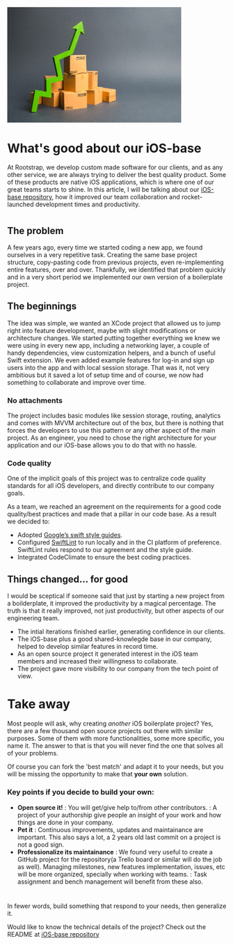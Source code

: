 
<img src="images/productivity-chart.jpg" alt="Working on foundations to increase productivity" width="400"/>

# What's good about our iOS-base

At Rootstrap, we develop custom made software for our clients, and as any other service, we are always trying to deliver the best quality product. Some of these products are native iOS applications, which is where one of our great teams starts to shine. In this article, I will be talking about our [iOS-base repository](https://github.com/rootstrap/ios-base), how it improved our team collaboration and rocket-launched development times and productivity.
#

## The problem

A few years ago, every time we started coding a new app, we found ourselves in a very repetitive task. Creating the same base project structure, copy-pasting code from previous projects, even re-implementing entire features, over and over. Thankfully, we identified that problem quickly and in a very short period we implemented our own version of a boilerplate project.


## The beginnings

The idea was simple, we wanted an XCode project that allowed us to jump right into feature development, maybe with slight modifications or architecture changes. We started putting together everything we knew we were using in every new app, including a networking layer, a couple of handy dependencies, view customization helpers, and a bunch of useful Swift extension. We even added example features for log-in and sign up users into the app and with local session storage.
That was it, not very ambitious but it saved a lot of setup time and of course, we now had something to collaborate and improve over time.

### No attachments

The project includes basic modules like session storage, routing, analytics and comes with MVVM architecture out of the box, but there is nothing that forces the developers to use this pattern or any other aspect of the main project.
As an engineer, you need to chose the right architecture for your application and our iOS-base allows you to do that with no hassle.

### Code quality

One of the implicit goals of this project was to centralize code quality standards for all iOS developers, and directly contribute to our company goals.

As a team, we reached an agreement on the requirements for a good code quality/best practices and made that a pillar in our code base. As a result we decided to:

  -   Adopted [Google’s swift style guides](https://github.com/google/swift).
  -   Configured [SwiftLint](https://github.com/realm/SwiftLint) to run locally and in the CI platform of preference. SwiftLint rules respond to our agreement and the style guide.
  -   Integrated CodeClimate to ensure the best coding practices.


## Things changed... for good

I would be sceptical if someone said that just by starting a new project from a boilderplate, it improved the productivity by a magical percentage.
The truth is that it really improved, not just productivity, but other aspects of our engineering team.
- The intial iterations finished earlier, generating confidence in our clients.
- The iOS-base plus a good shared-knowlegde base in our company, helped to develop similar features in record time.
- As an open source project it generated interest in the iOS team members and increased their willingness to collaborate.
- The project gave more visibility to our company from the tech point of view.
#

# Take away

Most people will ask, why creating _another_ iOS boilerplate project?
Yes, there are a few thousand open source projects out there with similar purposes. Some of them with more functionalities, some more specific, you name it.
The answer to that is that you will never find the one that solves all of your problems.

Of course you can fork the 'best match' and adapt it to your needs, but you will be missing the opportunity to make that **your own** solution.

### Key points if you decide to build your own:
- **Open source it!**
  : You will get/give help to/from other contributors.
  : A project of your authorship give people an insight of your work and how things are done in your company.
- **Pet it**
  : Continuous improvements, updates and maintainance are important.
  This also says a lot, a 2 years old last commit on a project is not a good sign.
- **Professionalize its maintainance**
  : We found very useful to create a GitHub project for the repository(a Trello board or similar will do the job as well).
  Managing milestones, new features implementation, issues, etc will be more organized, specially when working with teams.
  : Task assignment and bench management will benefit from these also.
#

In fewer words, build something that respond to your needs, then generalize it.

Would like to know the technical details of the project?
Check out the README at [iOS-base repository](https://github.com/rootstrap/ios-base)

